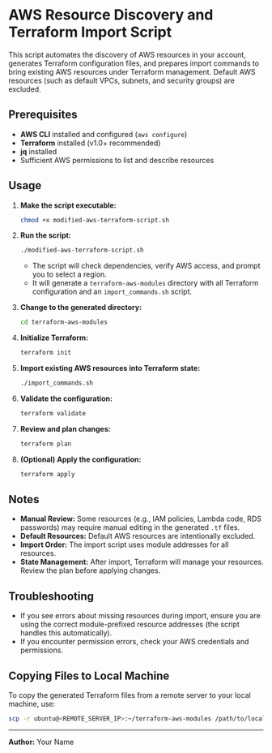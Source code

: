 # AWS Resource Discovery and Terraform Import Script

This script automates the discovery of AWS resources in your account, generates Terraform configuration files, and prepares import commands to bring existing AWS resources under Terraform management. Default AWS resources (such as default VPCs, subnets, and security groups) are excluded.

## Prerequisites
- **AWS CLI** installed and configured (`aws configure`)
- **Terraform** installed (v1.0+ recommended)
- **jq** installed
- Sufficient AWS permissions to list and describe resources

## Usage

1. **Make the script executable:**
   ```bash
   chmod +x modified-aws-terraform-script.sh
   ```

2. **Run the script:**
   ```bash
   ./modified-aws-terraform-script.sh
   ```
   - The script will check dependencies, verify AWS access, and prompt you to select a region.
   - It will generate a `terraform-aws-modules` directory with all Terraform configuration and an `import_commands.sh` script.

3. **Change to the generated directory:**
   ```bash
   cd terraform-aws-modules
   ```

4. **Initialize Terraform:**
   ```bash
   terraform init
   ```

5. **Import existing AWS resources into Terraform state:**
   ```bash
   ./import_commands.sh
   ```

6. **Validate the configuration:**
   ```bash
   terraform validate
   ```

7. **Review and plan changes:**
   ```bash
   terraform plan
   ```

8. **(Optional) Apply the configuration:**
   ```bash
   terraform apply
   ```

## Notes
- **Manual Review:** Some resources (e.g., IAM policies, Lambda code, RDS passwords) may require manual editing in the generated `.tf` files.
- **Default Resources:** Default AWS resources are intentionally excluded.
- **Import Order:** The import script uses module addresses for all resources.
- **State Management:** After import, Terraform will manage your resources. Review the plan before applying changes.

## Troubleshooting
- If you see errors about missing resources during import, ensure you are using the correct module-prefixed resource addresses (the script handles this automatically).
- If you encounter permission errors, check your AWS credentials and permissions.

## Copying Files to Local Machine
To copy the generated Terraform files from a remote server to your local machine, use:
```bash
scp -r ubuntu@<REMOTE_SERVER_IP>:~/terraform-aws-modules /path/to/local/destination
```

---

**Author:** Your Name
